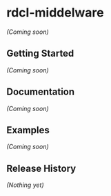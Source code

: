 # rdcl-middelware

_(Coming soon)_

## Getting Started
_(Coming soon)_

## Documentation
_(Coming soon)_

## Examples
_(Coming soon)_

## Release History
_(Nothing yet)_
